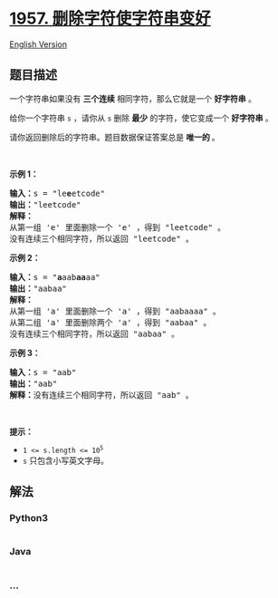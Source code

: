 # [1957. 删除字符使字符串变好](https://leetcode-cn.com/problems/delete-characters-to-make-fancy-string)

[English Version](/solution/1900-1999/1957.Delete%20Characters%20to%20Make%20Fancy%20String/README_EN.md)

## 题目描述

<!-- 这里写题目描述 -->

<p>一个字符串如果没有 <strong>三个连续</strong>&nbsp;相同字符，那么它就是一个 <strong>好字符串</strong>&nbsp;。</p>

<p>给你一个字符串&nbsp;<code>s</code>&nbsp;，请你从 <code>s</code>&nbsp;删除&nbsp;<strong>最少</strong>&nbsp;的字符，使它变成一个 <strong>好字符串</strong> 。</p>

<p>请你返回删除后的字符串。题目数据保证答案总是 <strong>唯一的 </strong>。</p>

<p>&nbsp;</p>

<p><strong>示例 1：</strong></p>

<pre>
<b>输入：</b>s = "le<strong>e</strong>etcode"
<b>输出：</b>"leetcode"
<strong>解释：</strong>
从第一组 'e' 里面删除一个 'e' ，得到 "leetcode" 。
没有连续三个相同字符，所以返回 "leetcode" 。
</pre>

<p><strong>示例 2：</strong></p>

<pre>
<b>输入：</b>s = "<strong>a</strong>aab<strong>aa</strong>aa"
<b>输出：</b>"aabaa"
<strong>解释：</strong>
从第一组 'a' 里面删除一个 'a' ，得到 "aabaaaa" 。
从第二组 'a' 里面删除两个 'a' ，得到 "aabaa" 。
没有连续三个相同字符，所以返回 "aabaa" 。
</pre>

<p><strong>示例 3：</strong></p>

<pre>
<b>输入：</b>s = "aab"
<b>输出：</b>"aab"
<b>解释：</b>没有连续三个相同字符，所以返回 "aab" 。
</pre>

<p>&nbsp;</p>

<p><strong>提示：</strong></p>

<ul>
	<li><code>1 &lt;= s.length &lt;= 10<sup>5</sup></code></li>
	<li><code>s</code>&nbsp;只包含小写英文字母。</li>
</ul>


## 解法

<!-- 这里可写通用的实现逻辑 -->

<!-- tabs:start -->

### **Python3**

<!-- 这里可写当前语言的特殊实现逻辑 -->

```python

```

### **Java**

<!-- 这里可写当前语言的特殊实现逻辑 -->

```java

```

### **...**

```

```

<!-- tabs:end -->
